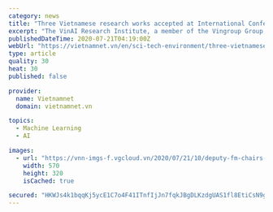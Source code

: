 ```yaml
---
category: news
title: "Three Vietnamese research works accepted at International Conference on Machine Learning"
excerpt: "The VinAI Research Institute, a member of the Vingroup Group, has had three research works accepted at the International Conference on Machine Learning (ICML) 2020, the Nhan Dan newspaper reported."
publishedDateTime: 2020-07-21T04:19:00Z
webUrl: "https://vietnamnet.vn/en/sci-tech-environment/three-vietnamese-research-works-accepted-at-international-conference-on-machine-learning-659509.html"
type: article
quality: 30
heat: 30
published: false

provider:
  name: Vietnamnet
  domain: vietnamnet.vn

topics:
  - Machine Learning
  - AI

images:
  - url: "https://vnn-imgs-f.vgcloud.vn/2020/07/21/10/deputy-fm-chairs-asean-3-senior-officials-meeting-2.jpg"
    width: 570
    height: 320
    isCached: true

secured: "HKWJs4k1bqqKj5ycE1C7o4F41ITnfIjJn7fqkJBgDLKzdgUAS1fl8EtiCsN9gV2S9L9e3cVGspfI5DvLflkqSEMCNCDqVFAI5Jxne3LvM8wYUYWLK29fGrgCzdf9Rpmw7/5lOpQICx65rrIPDLFoPh2pOIlU1bQETjkvq2UV84t2JJVfWVzlB+/KJQ2r1EFGDikG6ZETB6W+wWeBeDEOPuXds7GYyPYdK148hRygZ1m8KRaz/H5jbBUdIgAcODh9ar0KmY7wuyce6w/OfCo4FOvmHTkD4ntGCC9uQbUxRtbdR2q9mN3mPg9NDXWXkxG7bCEgfYf+gP1+pUxWhIB1GA==;3GIsin3CkSPRFGLeWxIK7w=="
---
```


